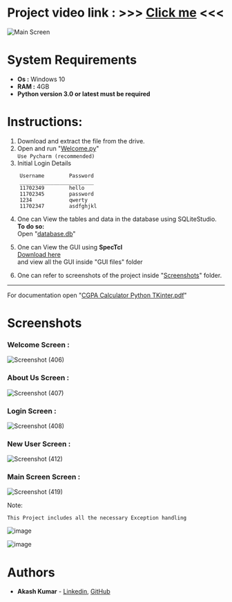 
# Project video link :  >>>  [Click me](https://tinyurl.com/CGPAcalculatorPython)  <<<
![Main Screen](https://user-images.githubusercontent.com/42477627/90514247-8b743880-e17e-11ea-944a-1b65b1d03b73.png)
<br> 

# System Requirements
* <b>Os :</b> Windows 10
* <b>RAM :</b> 4GB
* <b>Python version 3.0 or latest must be required</b>
 
# Instructions:

1.	Download and extract the file from the drive.
2.	Open and run "[Welcome.py](\Welcome.py)" <br>
	```Use Pycharm (recommended)```
3.	Initial Login Details
```
	Username		Password
	________________________
	11702349	  	hello
	11702345	 	password
	1234			qwerty
	11702347	  	asdfghjkl
 ```
4.	One can View the tables  and data in the database using SQLiteStudio. <br>
	<b>To do so:</b><br>
		Open "[database.db](\database.db)"

6.	One can View the GUI using <b>SpecTcl</b> <br>
	[Download here](https://sourceforge.net/projects/spectcl/)<br>
	and view all the GUI inside "GUI files" folder

7.	One can refer to screenshots of the project inside "[Screenshots](\Screenshots)" folder.


*****************************************************************************************************************
For documentation open "[CGPA Calculator Python TKinter.pdf](\CGPA_Calculator_Python_TKinter.pdf)"

# Screenshots
### Welcome Screen :
![Screenshot (406)](https://user-images.githubusercontent.com/42477627/90515933-f757a080-e180-11ea-9c33-0bbf57b82284.png)
### About Us Screen :
![Screenshot (407)](https://user-images.githubusercontent.com/42477627/90516169-3ede2c80-e181-11ea-9eb7-d7b918803863.png)
### Login Screen :
![Screenshot (408)](https://user-images.githubusercontent.com/42477627/90516204-4d2c4880-e181-11ea-8cab-492ac4be6a12.png)
### New User Screen :
![Screenshot (412)](https://user-images.githubusercontent.com/42477627/90516374-86fd4f00-e181-11ea-8390-d1cda4e85df7.png)
### Main Screen Screen :
![Screenshot (419)](https://user-images.githubusercontent.com/42477627/90516499-b744ed80-e181-11ea-861a-4b80d8394e22.png)

Note:
```
This Project includes all the necessary Exception handling
```
![image](https://user-images.githubusercontent.com/42477627/90517016-70a3c300-e182-11ea-9f1f-0337a737c431.png)

![image](https://user-images.githubusercontent.com/42477627/90518090-ec523f80-e183-11ea-803b-7fcf2a5e4b0a.png)

# Authors

* **Akash Kumar** - [Linkedin](https://www.linkedin.com/in/akash-kumar-747931145/), [GitHub](https://github.com/Akash280999) 